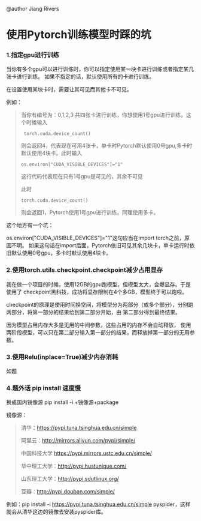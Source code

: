 @author Jiang Rivers

# 使用Pytorch训练模型时踩的坑

### 1.指定gpu进行训练
当你有多个gpu可以进行训练时，你可以指定使用某一块卡进行训练或者指定某几张卡进行训练。
如果不指定的话，默认使用所有的卡进行训练。

在设置使用某块卡时，需要让其可见而其他卡不可见。

例如：
> 当你有编号为：0,1,2,3 共四张卡进行训练，你想使用1号gpu进行训练。这个时候输入
>
>      torch.cuda.device_count()
>则会返回4，代表现在可用4张卡，单卡时Pytorch默认使用0号gpu,多卡时默认使用4块卡。此时输入
>
>     os.environ["CUDA_VISIBLE_DEVICES"]="1"
>
>这行代码代表现在只有1号gpu是可见的，其余不可见
>
>此时
>
>     torch.cuda.device_count()
>则会返回1，Pytorch使用1号gpu进行训练。同理使用多卡。

这个地方有一个坑：

os.environ["CUDA_VISIBLE_DEVICES"]="1"这句应当在import torch之前，原因不明。
如果这句话在import后面，Pytorch依旧可见其余几块卡，单卡运行时依旧默认使用0号gpu，多卡时默认使用4块卡。

### 2.使用torch.utils.checkpoint.checkpoint减少占用显存

我在做一个项目的时候，使用12GB的gpu跑模型，但模型太大，会爆显存。于是使用了
checkpoint黑科技，成功将显存限制在4个多GB，模型终于可以跑啦。

checkpoint的原理是使用时间换空间，将模型分为两部分（或多个部分），分别跑两部分，将第一部分的结果给到第二部分开始，由
第二部分得到最终结果。

因为模型占用内存大多是无用的中间参数，这些占用的内存不会自动释放，
使用两阶段模型，可以只在第二部分输入第一部分的结果，而释放掉第一部分的无用参数。

### 3.使用Relu(inplace=True)减少内存消耗
如题

### 4.题外话 pip install 速度慢
换成国内镜像源
pip install -i +镜像源+package

镜像源：
>
> 清华：https://pypi.tuna.tsinghua.edu.cn/simple
>
> 阿里云：http://mirrors.aliyun.com/pypi/simple/
>
> 中国科技大学 https://pypi.mirrors.ustc.edu.cn/simple/
>
> 华中理工大学：http://pypi.hustunique.com/
>
> 山东理工大学：http://pypi.sdutlinux.org/ 
>
> 豆瓣：http://pypi.douban.com/simple/

例如：pip install -i https://pypi.tuna.tsinghua.edu.cn/simple pyspider，这样就会从清华这边的镜像去安装pyspider库。
 




    